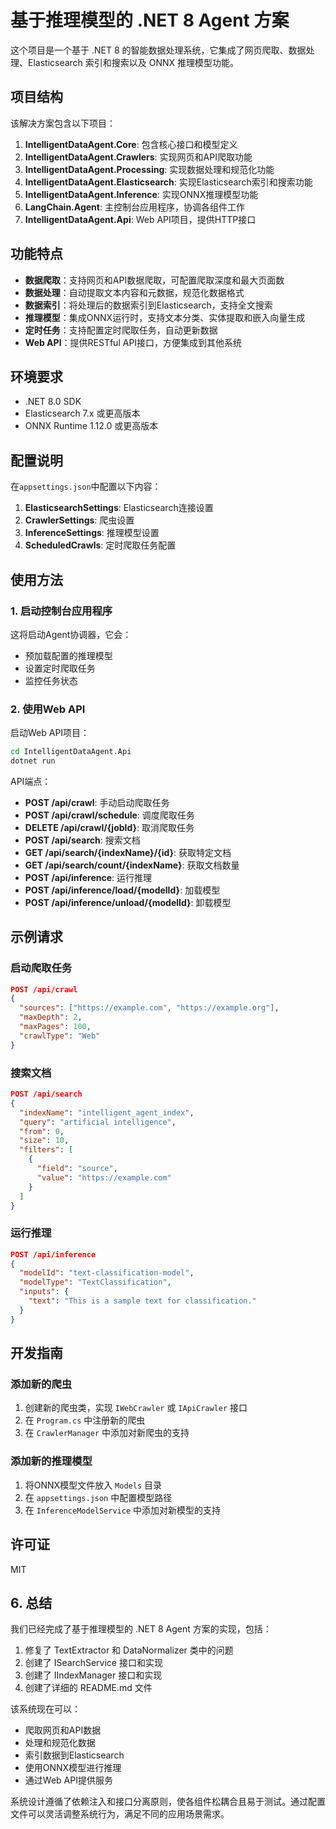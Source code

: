 # 基于推理模型的 .NET 8 Agent 方案

这个项目是一个基于 .NET 8 的智能数据处理系统，它集成了网页爬取、数据处理、Elasticsearch 索引和搜索以及 ONNX 推理模型功能。

## 项目结构

该解决方案包含以下项目：

1. **IntelligentDataAgent.Core**: 包含核心接口和模型定义
2. **IntelligentDataAgent.Crawlers**: 实现网页和API爬取功能
3. **IntelligentDataAgent.Processing**: 实现数据处理和规范化功能
4. **IntelligentDataAgent.Elasticsearch**: 实现Elasticsearch索引和搜索功能
5. **IntelligentDataAgent.Inference**: 实现ONNX推理模型功能
6. **LangChain.Agent**: 主控制台应用程序，协调各组件工作
7. **IntelligentDataAgent.Api**: Web API项目，提供HTTP接口

## 功能特点

- **数据爬取**：支持网页和API数据爬取，可配置爬取深度和最大页面数
- **数据处理**：自动提取文本内容和元数据，规范化数据格式
- **数据索引**：将处理后的数据索引到Elasticsearch，支持全文搜索
- **推理模型**：集成ONNX运行时，支持文本分类、实体提取和嵌入向量生成
- **定时任务**：支持配置定时爬取任务，自动更新数据
- **Web API**：提供RESTful API接口，方便集成到其他系统

## 环境要求

- .NET 8.0 SDK
- Elasticsearch 7.x 或更高版本
- ONNX Runtime 1.12.0 或更高版本

## 配置说明

在`appsettings.json`中配置以下内容：

1. **ElasticsearchSettings**: Elasticsearch连接设置
2. **CrawlerSettings**: 爬虫设置
3. **InferenceSettings**: 推理模型设置
4. **ScheduledCrawls**: 定时爬取任务配置

## 使用方法

### 1. 启动控制台应用程序

这将启动Agent协调器，它会：
- 预加载配置的推理模型
- 设置定时爬取任务
- 监控任务状态

### 2. 使用Web API

启动Web API项目：

```bash
cd IntelligentDataAgent.Api
dotnet run
```

API端点：

- **POST /api/crawl**: 手动启动爬取任务
- **POST /api/crawl/schedule**: 调度爬取任务
- **DELETE /api/crawl/{jobId}**: 取消爬取任务
- **POST /api/search**: 搜索文档
- **GET /api/search/{indexName}/{id}**: 获取特定文档
- **GET /api/search/count/{indexName}**: 获取文档数量
- **POST /api/inference**: 运行推理
- **POST /api/inference/load/{modelId}**: 加载模型
- **POST /api/inference/unload/{modelId}**: 卸载模型

## 示例请求

### 启动爬取任务

```json
POST /api/crawl
{
  "sources": ["https://example.com", "https://example.org"],
  "maxDepth": 2,
  "maxPages": 100,
  "crawlType": "Web"
}
```

### 搜索文档

```json
POST /api/search
{
  "indexName": "intelligent_agent_index",
  "query": "artificial intelligence",
  "from": 0,
  "size": 10,
  "filters": [
    {
      "field": "source",
      "value": "https://example.com"
    }
  ]
}
```

### 运行推理

```json
POST /api/inference
{
  "modelId": "text-classification-model",
  "modelType": "TextClassification",
  "inputs": {
    "text": "This is a sample text for classification."
  }
}
```

## 开发指南

### 添加新的爬虫

1. 创建新的爬虫类，实现 `IWebCrawler` 或 `IApiCrawler` 接口
2. 在 `Program.cs` 中注册新的爬虫
3. 在 `CrawlerManager` 中添加对新爬虫的支持

### 添加新的推理模型

1. 将ONNX模型文件放入 `Models` 目录
2. 在 `appsettings.json` 中配置模型路径
3. 在 `InferenceModelService` 中添加对新模型的支持

## 许可证

MIT

## 6. 总结

我们已经完成了基于推理模型的 .NET 8 Agent 方案的实现，包括：

1. 修复了 TextExtractor 和 DataNormalizer 类中的问题
2. 创建了 ISearchService 接口和实现
3. 创建了 IIndexManager 接口和实现
4. 创建了详细的 README.md 文件

该系统现在可以：
- 爬取网页和API数据
- 处理和规范化数据
- 索引数据到Elasticsearch
- 使用ONNX模型进行推理
- 通过Web API提供服务

系统设计遵循了依赖注入和接口分离原则，使各组件松耦合且易于测试。通过配置文件可以灵活调整系统行为，满足不同的应用场景需求。